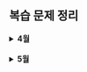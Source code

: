 ## 복습 문제 정리

<details>
  <summary><b>4월</b></summary>

| 날짜       | 유형                               | 상태 |
| ---------- | ---------------------------------- | ---- |
| 2025.04.02 | 문자열                             | ✅   |
| 2025.04.03 | 스택/큐                            | ✅   |
| 2025.04.04 | 정렬                               | ✅   |
| 2025.04.05 | 정렬 심화                          | ✅   |
| 2025.04.06 | 배열/문자열 + 조건 처리            | ✅   |
| 2025.04.07 | 문자열 → 배열 변환, 정렬, 합치기   | ✅   |
| 2025.04.08 | 완전탐색/브루트포스                | ✅   |
| 2025.04.09 | 조건문, 반복문 응용                | ✅   |
| 2025.04.10 | 배열 다루기 + 기본 연산            | ✅   |
| 2025.04.11 | 조건문 + 배열 응용                 | ✅   |
| 2025.04.12 | 문자열 + 조건 조합                 | ✅   |
| 2025.04.13 | 배열/문자열 + 조건 조합            | ✅   |
| 2025.04.14 | 완전탐색                           | ✅   |
| 2025.04.15 | 정렬                               | ✅   |
| 2025.04.16 | 약수, 배수, 나머지 연산 + 완전탐색 | ✅   |
| 2025.04.17 | 조건 + 반복문 심화                 | ✅   |
| 2025.04.18 | 완전탐색 + 정렬 조합               | ✅   |
| 2025.04.19 | 완전탐색 + 정렬 조합 + 조건 추가   | ✅   |
| 2025.04.20 | 스택/큐                            | ✅   |
| 2025.04.21 | 완전탐색 / 투포인터                | ✅   |
| 2025.04.22 | 문자열 조작 심화                   | ✅   |
| 2025.04.23 | 배열 순회 + 조건 처리              | ✅   |
| 2025.04.24 | 2차원 배열 탐색                    | ✅   |
| 2025.04.25 | 배열 정렬 응용                     | ✅   |
| 2025.04.26 | 완전탐색                           | ✅   |
| 2025.04.27 | 전체 복습                          | ✅   |
| 2025.04.28 | BFS                                | ✅   |
| 2025.04.29 | 완전탐색                           | ✅   |
| 2025.04.30 | BFS 심화                           | ✅   |

</details>

<br>

<details>
  <summary><b>5월</b></summary>

| 날짜       | 유형                                 | 상태 |
| ---------- | ------------------------------------ | ---- |
| 2025.05.01 | BFS 심화                             | ✅   |
| 2025.05.02 | 투포인터(슬라이딩 윈도우)            | ✅   |
| 2025.05.03 | 동적 프로그래밍(DP)                  | ✅   |
| 2025.05.04 | 주간복습                             | ✅   |
| 2025.05.05 | 기본누적합 + BFS 로직 복습           | ✅   |
| 2025.05.06 | 다익스트라(Dijkstra) + DFS 로직 복습 | ✅   |
| 2025.05.07 | KMP 알고리즘                         | ✅   |
| 2025.05.08 | DP 심화                              | ✅   |
| 2025.05.09 | 백트래킹 심화                        | ✅   |
| 2025.05.10 | 최장 증가 부분수열                   | ✅   |
| 2025.05.11 | 주간복습                             | ✅   |
| 2025.05.13 | 크루스칼 알고리즘                    | ✅   |
| 2025.05.14 | deque을 이용한 BFS                   | ✅   |
| 2025.05.15 | DP                                   | ✅   |
| 2025.05.16 | 백트래킹 + 가지치기(Pruning)         | ✅   |
| 2025.05.17 | LIS                                  | ✅   |
| 2025.05.18 | 기본틀 복습                          | ✅   |
| 2025.05.19 | 그리디 심화                          | ✅   |
| 2025.05.20 | MST                                  | ✅   |
| 2025.05.21 | 투포인터                             | ✅   |
| 2025.05.22 | 스택                                 | ✅   |
| 2025.05.23 | 투포인터(슬라이딩 윈도우)            | ✅   |
| 2025.05.24 | 카데인알고리즘                       | ✅   |
| 2025.05.25 | 해시맵                               | ✅   |
| 2025.05.26 | 그리디 심화                          | ✅   |
| 2025.05.27 | 격자 BFS/DFS                         | ✅   |
| 2025.05.28 | 다익스트라                           | ✅   |

</details>
